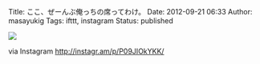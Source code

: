 Title: ここ、ぜーんぶ俺っちの席ってわけ。
Date: 2012-09-21 06:33
Author: masayukig
Tags: ifttt, instagram
Status: published

<div>

![](http://distilleryimage2.s3.amazonaws.com/2612d8a603b611e2952122000a1cf70b_7.jpg)
<div>

via Instagram <http://instagr.am/p/P09JIOkYKK/>

</div>

</div>
